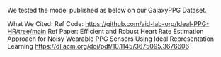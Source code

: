 We tested the model published as below on our GalaxyPPG Dataset.

What We Cited:
Ref Code: https://github.com/aid-lab-org/Ideal-PPG-HR/tree/main
Ref Paper: Efficient and Robust Heart Rate Estimation Approach for Noisy Wearable PPG Sensors Using Ideal Representation Learning
https://dl.acm.org/doi/pdf/10.1145/3675095.3676606
